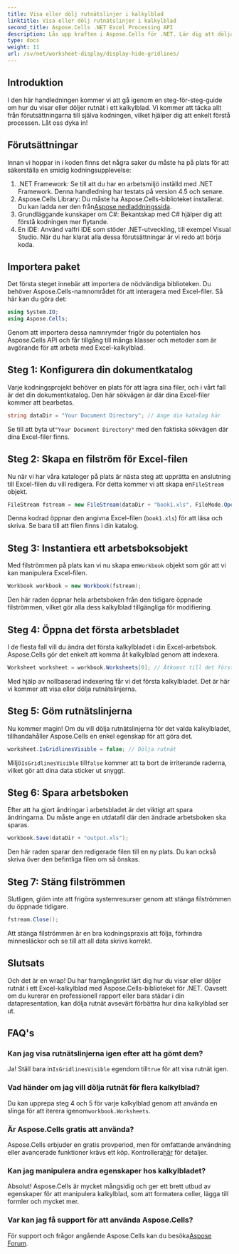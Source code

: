 ```yaml
---
title: Visa eller dölj rutnätslinjer i kalkylblad
linktitle: Visa eller dölj rutnätslinjer i kalkylblad
second_title: Aspose.Cells .NET Excel Processing API
description: Lås upp kraften i Aspose.Cells för .NET. Lär dig att dölja rutnät i Excel-kalkylblad, vilket gör dina data mer visuellt tilltalande.
type: docs
weight: 11
url: /sv/net/worksheet-display/display-hide-gridlines/
---
```

## Introduktion
I den här handledningen kommer vi att gå igenom en steg-för-steg-guide om hur du visar eller döljer rutnät i ett kalkylblad. Vi kommer att täcka allt från förutsättningarna till själva kodningen, vilket hjälper dig att enkelt förstå processen. Låt oss dyka in!
## Förutsättningar
Innan vi hoppar in i koden finns det några saker du måste ha på plats för att säkerställa en smidig kodningsupplevelse:
1. .NET Framework: Se till att du har en arbetsmiljö inställd med .NET Framework. Denna handledning har testats på version 4.5 och senare.
2.  Aspose.Cells Library: Du måste ha Aspose.Cells-biblioteket installerat. Du kan ladda ner den från[Aspose nedladdningssida](https://releases.aspose.com/cells/net/).
3. Grundläggande kunskaper om C#: Bekantskap med C# hjälper dig att förstå kodningen mer flytande.
4. En IDE: Använd valfri IDE som stöder .NET-utveckling, till exempel Visual Studio.
När du har klarat alla dessa förutsättningar är vi redo att börja koda.
## Importera paket
Det första steget innebär att importera de nödvändiga biblioteken. Du behöver Aspose.Cells-namnområdet för att interagera med Excel-filer. Så här kan du göra det:
```csharp
using System.IO;
using Aspose.Cells;
```
Genom att importera dessa namnrymder frigör du potentialen hos Aspose.Cells API och får tillgång till många klasser och metoder som är avgörande för att arbeta med Excel-kalkylblad.
## Steg 1: Konfigurera din dokumentkatalog
Varje kodningsprojekt behöver en plats för att lagra sina filer, och i vårt fall är det din dokumentkatalog. Den här sökvägen är där dina Excel-filer kommer att bearbetas.
```csharp
string dataDir = "Your Document Directory"; // Ange din katalog här
```
 Se till att byta ut`"Your Document Directory"` med den faktiska sökvägen där dina Excel-filer finns.
## Steg 2: Skapa en filström för Excel-filen
 Nu när vi har våra kataloger på plats är nästa steg att upprätta en anslutning till Excel-filen du vill redigera. För detta kommer vi att skapa en`FileStream` objekt.
```csharp
FileStream fstream = new FileStream(dataDir + "book1.xls", FileMode.Open);
```
Denna kodrad öppnar den angivna Excel-filen (`book1.xls`) för att läsa och skriva. Se bara till att filen finns i din katalog.
## Steg 3: Instantiera ett arbetsboksobjekt
Med filströmmen på plats kan vi nu skapa en`Workbook` objekt som gör att vi kan manipulera Excel-filen.
```csharp
Workbook workbook = new Workbook(fstream);
```
Den här raden öppnar hela arbetsboken från den tidigare öppnade filströmmen, vilket gör alla dess kalkylblad tillgängliga för modifiering.
## Steg 4: Öppna det första arbetsbladet
I de flesta fall vill du ändra det första kalkylbladet i din Excel-arbetsbok. Aspose.Cells gör det enkelt att komma åt kalkylblad genom att indexera.
```csharp
Worksheet worksheet = workbook.Worksheets[0]; // Åtkomst till det första kalkylbladet
```
Med hjälp av nollbaserad indexering får vi det första kalkylbladet. Det är här vi kommer att visa eller dölja rutnätslinjerna.
## Steg 5: Göm rutnätslinjerna
Nu kommer magin! Om du vill dölja rutnätslinjerna för det valda kalkylbladet, tillhandahåller Aspose.Cells en enkel egenskap för att göra det.
```csharp
worksheet.IsGridlinesVisible = false; // Dölja rutnät
```
 Miljö`IsGridlinesVisible` till`false` kommer att ta bort de irriterande raderna, vilket gör att dina data sticker ut snyggt.
## Steg 6: Spara arbetsboken
Efter att ha gjort ändringar i arbetsbladet är det viktigt att spara ändringarna. Du måste ange en utdatafil där den ändrade arbetsboken ska sparas.
```csharp
workbook.Save(dataDir + "output.xls");
```
Den här raden sparar den redigerade filen till en ny plats. Du kan också skriva över den befintliga filen om så önskas.
## Steg 7: Stäng filströmmen
Slutligen, glöm inte att frigöra systemresurser genom att stänga filströmmen du öppnade tidigare.
```csharp
fstream.Close();
```
Att stänga filströmmen är en bra kodningspraxis att följa, förhindra minnesläckor och se till att all data skrivs korrekt.
## Slutsats
Och det är en wrap! Du har framgångsrikt lärt dig hur du visar eller döljer rutnät i ett Excel-kalkylblad med Aspose.Cells-biblioteket för .NET. Oavsett om du kurerar en professionell rapport eller bara städar i din datapresentation, kan dölja rutnät avsevärt förbättra hur dina kalkylblad ser ut. 
## FAQ's
### Kan jag visa rutnätslinjerna igen efter att ha gömt dem?
 Ja! Ställ bara in`IsGridlinesVisible` egendom till`true` för att visa rutnät igen.
### Vad händer om jag vill dölja rutnät för flera kalkylblad?
 Du kan upprepa steg 4 och 5 för varje kalkylblad genom att använda en slinga för att iterera igenom`workbook.Worksheets`.
### Är Aspose.Cells gratis att använda?
Aspose.Cells erbjuder en gratis provperiod, men för omfattande användning eller avancerade funktioner krävs ett köp. Kontrollera[här](https://purchase.aspose.com/buy) för detaljer.
### Kan jag manipulera andra egenskaper hos kalkylbladet?
Absolut! Aspose.Cells är mycket mångsidig och ger ett brett utbud av egenskaper för att manipulera kalkylblad, som att formatera celler, lägga till formler och mycket mer.
### Var kan jag få support för att använda Aspose.Cells?
 För support och frågor angående Aspose.Cells kan du besöka[Aspose Forum](https://forum.aspose.com/c/cells/9).
